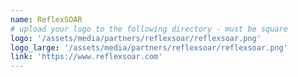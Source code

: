 ```yaml
---
name: ReflexSOAR
# upload your logo to the following directory - must be square
logo: '/assets/media/partners/reflexsoar/reflexsoar.png'
logo_large: '/assets/media/partners/reflexsoar/reflexsoar.png'
link: 'https://www.reflexsoar.com'
---
```

